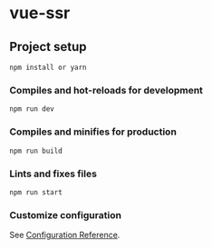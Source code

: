 # vue-ssr

## Project setup

```
npm install or yarn
```

### Compiles and hot-reloads for development

```
npm run dev
```

### Compiles and minifies for production

```
npm run build
```

### Lints and fixes files

```
npm run start
```

### Customize configuration

See [Configuration Reference](https://cli.vuejs.org/config/).
